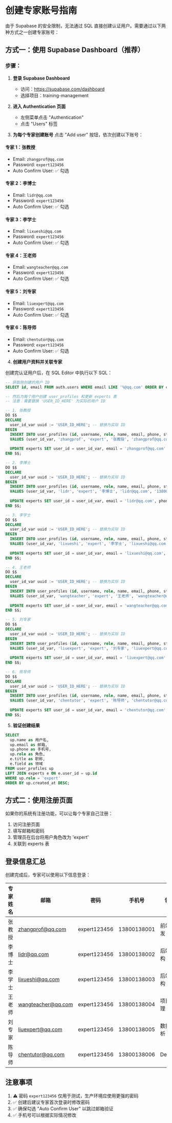 # 创建专家账号指南

由于 Supabase 的安全限制，无法通过 SQL 直接创建认证用户。需要通过以下两种方式之一创建专家账号：

## 方式一：使用 Supabase Dashboard（推荐）

### 步骤：

1. **登录 Supabase Dashboard**
   - 访问：https://supabase.com/dashboard
   - 选择项目：training-management

2. **进入 Authentication 页面**
   - 左侧菜单点击 "Authentication"
   - 点击 "Users" 标签

3. **为每个专家创建账号**
   点击 "Add user" 按钮，依次创建以下账号：

#### 专家 1：张教授
- Email: `zhangprof@qq.com`
- Password: `expert123456`
- Auto Confirm User: ✅ 勾选

#### 专家 2：李博士
- Email: `lidr@qq.com`
- Password: `expert123456`
- Auto Confirm User: ✅ 勾选

#### 专家 3：李学士
- Email: `lixueshi@qq.com`
- Password: `expert123456`
- Auto Confirm User: ✅ 勾选

#### 专家 4：王老师
- Email: `wangteacher@qq.com`
- Password: `expert123456`
- Auto Confirm User: ✅ 勾选

#### 专家 5：刘专家
- Email: `liuexpert@qq.com`
- Password: `expert123456`
- Auto Confirm User: ✅ 勾选

#### 专家 6：陈导师
- Email: `chentutor@qq.com`
- Password: `expert123456`
- Auto Confirm User: ✅ 勾选

4. **创建用户资料并关联专家**

创建完认证用户后，在 SQL Editor 中执行以下 SQL：

```sql
-- 获取刚创建的用户 ID
SELECT id, email FROM auth.users WHERE email LIKE '%@qq.com' ORDER BY created_at DESC;

-- 然后为每个用户创建 user_profiles 和更新 experts 表
-- 注意：需要替换 'USER_ID_HERE' 为实际的用户 ID

-- 1. 张教授
DO $$
DECLARE
  user_id_var uuid := 'USER_ID_HERE'; -- 替换为实际 ID
BEGIN
  INSERT INTO user_profiles (id, username, role, name, email, phone, status)
  VALUES (user_id_var, 'zhangprof', 'expert', '张教授', 'zhangprof@qq.com', '13800138001', 'enabled');
  
  UPDATE experts SET user_id = user_id_var, email = 'zhangprof@qq.com', phone = '13800138001' WHERE id = 1;
END $$;

-- 2. 李博士
DO $$
DECLARE
  user_id_var uuid := 'USER_ID_HERE'; -- 替换为实际 ID
BEGIN
  INSERT INTO user_profiles (id, username, role, name, email, phone, status)
  VALUES (user_id_var, 'lidr', 'expert', '李博士', 'lidr@qq.com', '13800138002', 'enabled');
  
  UPDATE experts SET user_id = user_id_var, email = 'lidr@qq.com', phone = '13800138002' WHERE id = 12;
END $$;

-- 3. 李学士
DO $$
DECLARE
  user_id_var uuid := 'USER_ID_HERE'; -- 替换为实际 ID
BEGIN
  INSERT INTO user_profiles (id, username, role, name, email, phone, status)
  VALUES (user_id_var, 'lixueshi', 'expert', '李学士', 'lixueshi@qq.com', '13800138003', 'enabled');
  
  UPDATE experts SET user_id = user_id_var, email = 'lixueshi@qq.com', phone = '13800138003' WHERE id = 2;
END $$;

-- 4. 王老师
DO $$
DECLARE
  user_id_var uuid := 'USER_ID_HERE'; -- 替换为实际 ID
BEGIN
  INSERT INTO user_profiles (id, username, role, name, email, phone, status)
  VALUES (user_id_var, 'wangteacher', 'expert', '王老师', 'wangteacher@qq.com', '13800138004', 'enabled');
  
  UPDATE experts SET user_id = user_id_var, email = 'wangteacher@qq.com', phone = '13800138004' WHERE id = 3;
END $$;

-- 5. 刘专家
DO $$
DECLARE
  user_id_var uuid := 'USER_ID_HERE'; -- 替换为实际 ID
BEGIN
  INSERT INTO user_profiles (id, username, role, name, email, phone, status)
  VALUES (user_id_var, 'liuexpert', 'expert', '刘专家', 'liuexpert@qq.com', '13800138005', 'enabled');
  
  UPDATE experts SET user_id = user_id_var, email = 'liuexpert@qq.com', phone = '13800138005' WHERE id = 4;
END $$;

-- 6. 陈导师
DO $$
DECLARE
  user_id_var uuid := 'USER_ID_HERE'; -- 替换为实际 ID
BEGIN
  INSERT INTO user_profiles (id, username, role, name, email, phone, status)
  VALUES (user_id_var, 'chentutor', 'expert', '陈导师', 'chentutor@qq.com', '13800138006', 'enabled');
  
  UPDATE experts SET user_id = user_id_var, email = 'chentutor@qq.com', phone = '13800138006' WHERE id = 5;
END $$;
```

5. **验证创建结果**

```sql
SELECT 
  up.name as 用户名,
  up.email as 邮箱,
  up.phone as 手机号,
  up.role as 角色,
  e.title as 职称,
  e.field as 领域
FROM user_profiles up
LEFT JOIN experts e ON e.user_id = up.id
WHERE up.role = 'expert'
ORDER BY up.created_at DESC;
```

## 方式二：使用注册页面

如果你的系统有注册功能，可以让每个专家自己注册：

1. 访问注册页面
2. 填写邮箱和密码
3. 管理员在后台将用户角色改为 'expert'
4. 关联到 experts 表

## 登录信息汇总

创建完成后，专家可以使用以下信息登录：

| 专家姓名 | 邮箱 | 密码 | 手机号 | 领域 |
|---------|------|------|--------|------|
| 张教授 | zhangprof@qq.com | expert123456 | 13800138001 | 前端开发 |
| 李博士 | lidr@qq.com | expert123456 | 13800138002 | 后端架构 |
| 李学士 | lixueshi@qq.com | expert123456 | 13800138003 | 后端架构 |
| 王老师 | wangteacher@qq.com | expert123456 | 13800138004 | 项目管理 |
| 刘专家 | liuexpert@qq.com | expert123456 | 13800138005 | 数据分析 |
| 陈导师 | chentutor@qq.com | expert123456 | 13800138006 | DevOps |

## 注意事项

1. ⚠️ 密码 `expert123456` 仅用于测试，生产环境应使用更强的密码
2. ✅ 创建后建议专家首次登录时修改密码
3. ✅ 确保勾选 "Auto Confirm User" 以跳过邮箱验证
4. ✅ 手机号可以根据实际情况修改
